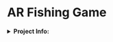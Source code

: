 # AR Fishing Game
 <details>
 <summary><b>Project Info:</b></summary>
  <p></p>
  <b>Description</b>
 <p>Fishing Game in Augmented Reality made using Unity and Vuforia.<br>
 Simply sit down, relax and start fishing!</p>
 <b>Features:</b>
 <ul>
 <li>Breathtaking scenery!</li>
 <li>More than four species of fish to fish!</li>
 <li>The ability to fish literally anywhere!</li>
 </ul>
 <b>Assets Used:</b>
 <ul>
 <li><a href="https://assetstore.unity.com/packages/essentials/asset-packs/standard-assets-2018-4-check-out-starter-assets-first-person-thi-32351">Unity's Standard Assets 2018.4</a></li>
 <li><a href="https://assetstore.unity.com/packages/3d/characters/animals/fish/fish-polypack-202232">Alstra Infinite's Fish - PolyPack</a></li>
 <li><a href="https://assetstore.unity.com/packages/3d/vehicles/sea/boats-polypack-189866">Alstra Infinite's Boats - PolyPack</a></li>
 </ul>
 </details>
